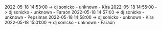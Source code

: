 2022-05-18 14:53:00 -> dj sonicko - unknown - Kira
2022-05-18 14:55:00 -> dj sonicko - unknown - Faraón
2022-05-18 14:57:00 -> dj sonicko - unknown - Pepsiman
2022-05-18 14:58:00 -> dj sonicko - unknown - Kira
2022-05-18 15:01:00 -> dj sonicko - unknown - Faraón
